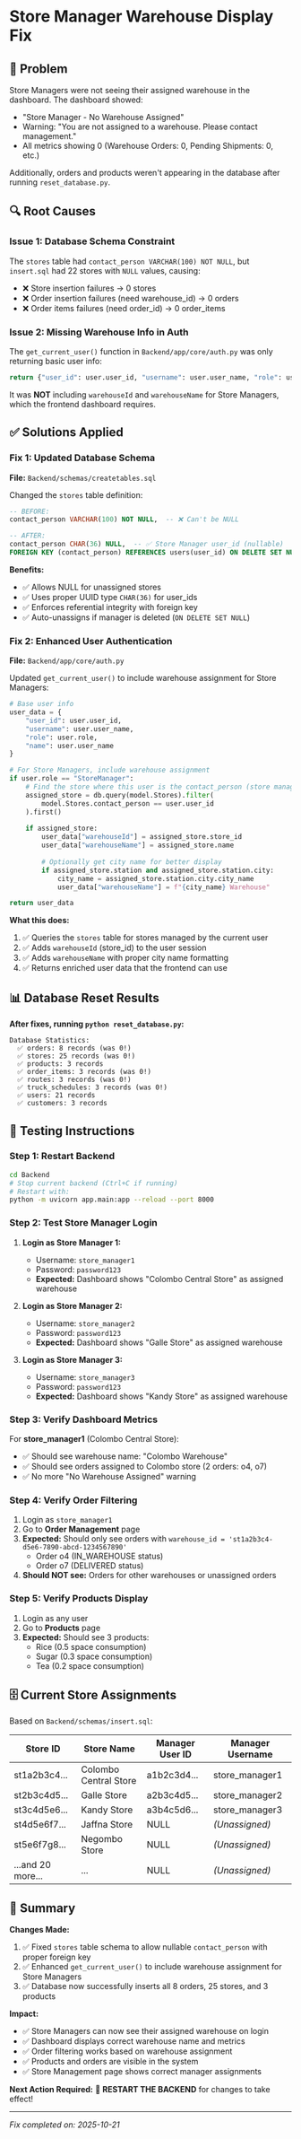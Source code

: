 # Store Manager Warehouse Display Fix

## 🔴 Problem
Store Managers were not seeing their assigned warehouse in the dashboard. The dashboard showed:
- "Store Manager - No Warehouse Assigned"
- Warning: "You are not assigned to a warehouse. Please contact management."
- All metrics showing 0 (Warehouse Orders: 0, Pending Shipments: 0, etc.)

Additionally, orders and products weren't appearing in the database after running `reset_database.py`.

## 🔍 Root Causes

### Issue 1: Database Schema Constraint
The `stores` table had `contact_person VARCHAR(100) NOT NULL`, but `insert.sql` had 22 stores with `NULL` values, causing:
- ❌ Store insertion failures → 0 stores
- ❌ Order insertion failures (need warehouse_id) → 0 orders
- ❌ Order items failures (need order_id) → 0 order_items

### Issue 2: Missing Warehouse Info in Auth
The `get_current_user()` function in `Backend/app/core/auth.py` was only returning basic user info:
```python
return {"user_id": user.user_id, "username": user.user_name, "role": user.role}
```

It was **NOT** including `warehouseId` and `warehouseName` for Store Managers, which the frontend dashboard requires.

## ✅ Solutions Applied

### Fix 1: Updated Database Schema
**File:** `Backend/schemas/createtables.sql`

Changed the `stores` table definition:

```sql
-- BEFORE:
contact_person VARCHAR(100) NOT NULL,  -- ❌ Can't be NULL

-- AFTER:
contact_person CHAR(36) NULL,  -- ✅ Store Manager user_id (nullable)
FOREIGN KEY (contact_person) REFERENCES users(user_id) ON DELETE SET NULL,  -- ✅ Proper FK
```

**Benefits:**
- ✅ Allows NULL for unassigned stores
- ✅ Uses proper UUID type `CHAR(36)` for user_ids
- ✅ Enforces referential integrity with foreign key
- ✅ Auto-unassigns if manager is deleted (`ON DELETE SET NULL`)

### Fix 2: Enhanced User Authentication
**File:** `Backend/app/core/auth.py`

Updated `get_current_user()` to include warehouse assignment for Store Managers:

```python
# Base user info
user_data = {
    "user_id": user.user_id,
    "username": user.user_name,
    "role": user.role,
    "name": user.user_name
}

# For Store Managers, include warehouse assignment
if user.role == "StoreManager":
    # Find the store where this user is the contact_person (store manager)
    assigned_store = db.query(model.Stores).filter(
        model.Stores.contact_person == user.user_id
    ).first()
    
    if assigned_store:
        user_data["warehouseId"] = assigned_store.store_id
        user_data["warehouseName"] = assigned_store.name
        
        # Optionally get city name for better display
        if assigned_store.station and assigned_store.station.city:
            city_name = assigned_store.station.city.city_name
            user_data["warehouseName"] = f"{city_name} Warehouse"

return user_data
```

**What this does:**
1. ✅ Queries the `stores` table for stores managed by the current user
2. ✅ Adds `warehouseId` (store_id) to the user session
3. ✅ Adds `warehouseName` with proper city name formatting
4. ✅ Returns enriched user data that the frontend can use

## 📊 Database Reset Results

**After fixes, running `python reset_database.py`:**

```
Database Statistics:
  ✅ orders: 8 records (was 0!)
  ✅ stores: 25 records (was 0!)
  ✅ products: 3 records
  ✅ order_items: 3 records (was 0!)
  ✅ routes: 3 records (was 0!)
  ✅ truck_schedules: 3 records (was 0!)
  ✅ users: 21 records
  ✅ customers: 3 records
```

## 🧪 Testing Instructions

### Step 1: Restart Backend
```bash
cd Backend
# Stop current backend (Ctrl+C if running)
# Restart with:
python -m uvicorn app.main:app --reload --port 8000
```

### Step 2: Test Store Manager Login
1. **Login as Store Manager 1:**
   - Username: `store_manager1`
   - Password: `password123`
   - **Expected:** Dashboard shows "Colombo Central Store" as assigned warehouse

2. **Login as Store Manager 2:**
   - Username: `store_manager2`
   - Password: `password123`
   - **Expected:** Dashboard shows "Galle Store" as assigned warehouse

3. **Login as Store Manager 3:**
   - Username: `store_manager3`
   - Password: `password123`
   - **Expected:** Dashboard shows "Kandy Store" as assigned warehouse

### Step 3: Verify Dashboard Metrics
For **store_manager1** (Colombo Central Store):
- ✅ Should see warehouse name: "Colombo Warehouse"
- ✅ Should see orders assigned to Colombo store (2 orders: o4, o7)
- ✅ No more "No Warehouse Assigned" warning

### Step 4: Verify Order Filtering
1. Login as `store_manager1`
2. Go to **Order Management** page
3. **Expected:** Should only see orders with `warehouse_id = 'st1a2b3c4-d5e6-7890-abcd-1234567890'`
   - Order o4 (IN_WAREHOUSE status)
   - Order o7 (DELIVERED status)
4. **Should NOT see:** Orders for other warehouses or unassigned orders

### Step 5: Verify Products Display
1. Login as any user
2. Go to **Products** page
3. **Expected:** Should see 3 products:
   - Rice (0.5 space consumption)
   - Sugar (0.3 space consumption)
   - Tea (0.2 space consumption)

## 🗄️ Current Store Assignments

Based on `Backend/schemas/insert.sql`:

| Store ID | Store Name | Manager User ID | Manager Username |
|----------|-----------|-----------------|------------------|
| st1a2b3c4... | Colombo Central Store | a1b2c3d4... | store_manager1 |
| st2b3c4d5... | Galle Store | a2b3c4d5... | store_manager2 |
| st3c4d5e6... | Kandy Store | a3b4c5d6... | store_manager3 |
| st4d5e6f7... | Jaffna Store | NULL | *(Unassigned)* |
| st5e6f7g8... | Negombo Store | NULL | *(Unassigned)* |
| ...and 20 more... | ... | NULL | *(Unassigned)* |

## 📝 Summary

**Changes Made:**
1. ✅ Fixed `stores` table schema to allow nullable `contact_person` with proper foreign key
2. ✅ Enhanced `get_current_user()` to include warehouse assignment for Store Managers
3. ✅ Database now successfully inserts all 8 orders, 25 stores, and 3 products

**Impact:**
- ✅ Store Managers can now see their assigned warehouse on login
- ✅ Dashboard displays correct warehouse name and metrics
- ✅ Order filtering works based on warehouse assignment
- ✅ Products and orders are visible in the system
- ✅ Store Management page shows correct manager assignments

**Next Action Required:**
🔴 **RESTART THE BACKEND** for changes to take effect!

---

*Fix completed on: 2025-10-21*

